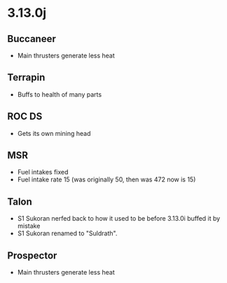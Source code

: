 # 3.13.0j

## Buccaneer
- Main thrusters generate less heat

## Terrapin
- Buffs to health of many parts

## ROC DS
- Gets its own mining head

## MSR
- Fuel intakes fixed
- Fuel intake rate 15 (was originally 50, then was 472 now is 15)

## Talon
- S1 Sukoran nerfed back to how it used to be before 3.13.0i buffed it by mistake
- S1 Sukoran renamed to "Suldrath".

## Prospector
- Main thrusters generate less heat
